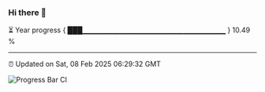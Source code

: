 ### Hi there 👋

⏳ Year progress { ███▁▁▁▁▁▁▁▁▁▁▁▁▁▁▁▁▁▁▁▁▁▁▁▁▁▁▁ } 10.49 %

---

⏰ Updated on Sat, 08 Feb 2025 06:29:32 GMT

![Progress Bar CI](https://github.com/DhruviPatel157/GitHub-Actions-Demo/workflows/Progress%20Bar%20CI/badge.svg)

